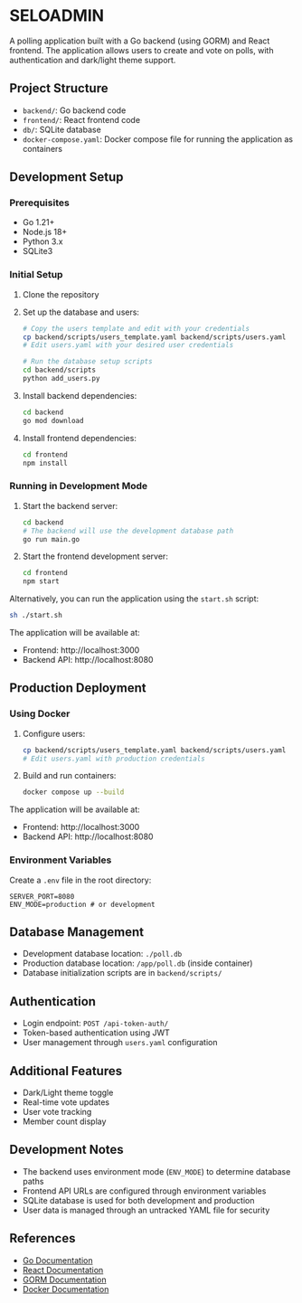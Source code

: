 # SELOADMIN

A polling application built with a Go backend (using GORM) and React frontend. The application allows users to create and vote on polls, with authentication and dark/light theme support.

## Project Structure

- `backend/`: Go backend code
- `frontend/`: React frontend code
- `db/`: SQLite database
- `docker-compose.yaml`: Docker compose file for running the application as containers
 


## Development Setup

### Prerequisites
- Go 1.21+
- Node.js 18+
- Python 3.x
- SQLite3

### Initial Setup
1. Clone the repository
2. Set up the database and users:
   ```bash
   # Copy the users template and edit with your credentials
   cp backend/scripts/users_template.yaml backend/scripts/users.yaml
   # Edit users.yaml with your desired user credentials
   
   # Run the database setup scripts
   cd backend/scripts
   python add_users.py
   ```

3. Install backend dependencies:
   ```bash
   cd backend
   go mod download
   ```

4. Install frontend dependencies:
   ```bash
   cd frontend
   npm install
   ```

### Running in Development Mode
1. Start the backend server:
   ```bash
   cd backend
   # The backend will use the development database path
   go run main.go
   ```

2. Start the frontend development server:
   ```bash
   cd frontend
   npm start
   ```


Alternatively, you can run the application using the `start.sh` script:
```bash
sh ./start.sh
```

The application will be available at:
- Frontend: http://localhost:3000
- Backend API: http://localhost:8080

## Production Deployment

### Using Docker
1. Configure users:
   ```bash
   cp backend/scripts/users_template.yaml backend/scripts/users.yaml
   # Edit users.yaml with production credentials
   ```

2. Build and run containers:
   ```bash
   docker compose up --build
   ```

The application will be available at:
- Frontend: http://localhost:3000
- Backend API: http://localhost:8080

### Environment Variables
Create a `.env` file in the root directory:
```
SERVER_PORT=8080
ENV_MODE=production # or development
```

## Database Management
- Development database location: `./poll.db`
- Production database location: `/app/poll.db` (inside container)
- Database initialization scripts are in `backend/scripts/`

## Authentication
- Login endpoint: `POST /api-token-auth/`
- Token-based authentication using JWT
- User management through `users.yaml` configuration

## Additional Features
- Dark/Light theme toggle
- Real-time vote updates
- User vote tracking
- Member count display

## Development Notes
- The backend uses environment mode (`ENV_MODE`) to determine database paths
- Frontend API URLs are configured through environment variables
- SQLite database is used for both development and production
- User data is managed through an untracked YAML file for security

## References
- [Go Documentation](https://golang.org/doc/)
- [React Documentation](https://react.dev/)
- [GORM Documentation](https://gorm.io/)
- [Docker Documentation](https://docs.docker.com/)

